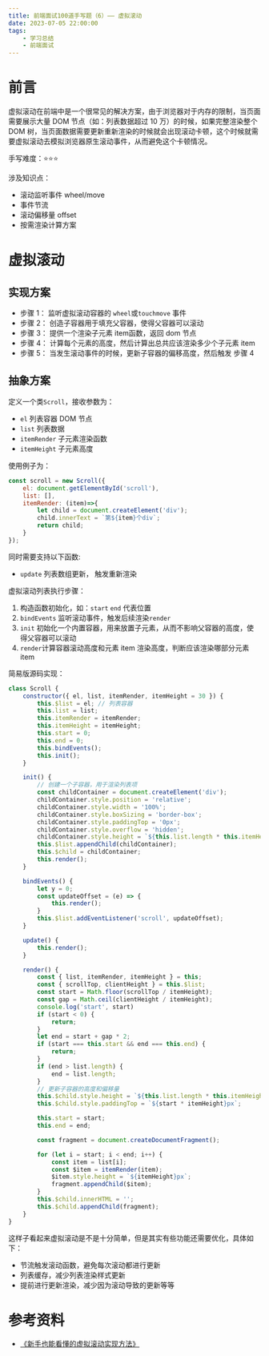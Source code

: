 ```yaml
---
title: 前端面试100道手写题（6）—— 虚拟滚动
date: 2023-07-05 22:00:00
tags:
    - 学习总结
    - 前端面试
---
```


# 前言

虚拟滚动在前端中是一个很常见的解决方案，由于浏览器对于内存的限制，当页面需要展示大量 DOM 节点（如：列表数据超过 10 万）的时候，如果完整渲染整个 DOM 树，当页面数据需要更新重新渲染的时候就会出现滚动卡顿，这个时候就需要虚拟滚动去模拟浏览器原生滚动事件，从而避免这个卡顿情况。

手写难度：⭐️⭐️⭐️

涉及知识点：

- 滚动监听事件 wheel/move
- 事件节流
- 滚动偏移量 offset
- 按需渲染计算方案

<!-- more -->

# 虚拟滚动

## 实现方案

- 步骤 1： 监听虚拟滚动容器的 `wheel`或`touchmove` 事件
- 步骤 2： 创造子容器用于填充父容器，使得父容器可以滚动
- 步骤 3： 提供一个渲染子元素 item函数，返回 dom 节点
- 步骤 4： 计算每个元素的高度，然后计算出总共应该渲染多少个子元素 item
- 步骤 5： 当发生滚动事件的时候，更新子容器的偏移高度，然后触发 步骤 4

## 抽象方案

定义一个类`Scroll`，接收参数为：

- `el` 列表容器 DOM 节点
- `list` 列表数据
- `itemRender` 子元素渲染函数
- `itemHeight` 子元素高度

使用例子为：

```js
const scroll = new Scroll({
    el: document.getElementById('scroll'),
    list: [],
    itemRender: (item)=>{
        let child = document.createElement('div');
        child.innerText = `第${item}个div`;
        return child;
    }
});

```

同时需要支持以下函数:

- `update` 列表数组更新， 触发重新渲染

虚拟滚动列表执行步骤：

1. 构造函数初始化，如：`start` `end` 代表位置
2. `bindEvents` 监听滚动事件，触发后续渲染`render`
3. `init` 初始化一个内置容器，用来放置子元素，从而不影响父容器的高度，使得父容器可以滚动
4. `render`计算容器滚动高度和元素 item 渲染高度，判断应该渲染哪部分元素 item


简易版源码实现：
```js
class Scroll {
    constructor({ el, list, itemRender, itemHeight = 30 }) {
        this.$list = el; // 列表容器
        this.list = list;
        this.itemRender = itemRender;
        this.itemHeight = itemHeight;
        this.start = 0;
        this.end = 0;
        this.bindEvents();
        this.init();
    }

    init() {
        // 创建一个子容器，用于渲染列表项
        const childContainer = document.createElement('div');
        childContainer.style.position = 'relative';
        childContainer.style.width = '100%';
        childContainer.style.boxSizing = 'border-box';
        childContainer.style.paddingTop = '0px';
        childContainer.style.overflow = 'hidden';
        childContainer.style.height = `${this.list.length * this.itemHeight}px`;
        this.$list.appendChild(childContainer);
        this.$child = childContainer;
        this.render();
    }

    bindEvents() {
        let y = 0;
        const updateOffset = (e) => {
            this.render();
        }
        this.$list.addEventListener('scroll', updateOffset);
    }

    update() {
        this.render();
    }

    render() {
        const { list, itemRender, itemHeight } = this;
        const { scrollTop, clientHeight } = this.$list;
        const start = Math.floor(scrollTop / itemHeight);
        const gap = Math.ceil(clientHeight / itemHeight);
        console.log('start', start)
        if (start < 0) {
            return;
        }
        let end = start + gap * 2;
        if (start === this.start && end === this.end) {
            return;
        }
        if (end > list.length) {
            end = list.length;
        }
        // 更新子容器的高度和偏移量
        this.$child.style.height = `${this.list.length * this.itemHeight}px`;
        this.$child.style.paddingTop = `${start * itemHeight}px`;

        this.start = start;
        this.end = end;

        const fragment = document.createDocumentFragment();

        for (let i = start; i < end; i++) {
            const item = list[i];
            const $item = itemRender(item);
            $item.style.height = `${itemHeight}px`;
            fragment.appendChild($item);
        }
        this.$child.innerHTML = '';
        this.$child.appendChild(fragment);
    }
}

```

这样子看起来虚拟滚动是不是十分简单，但是其实有些功能还需要优化，具体如下：

- 节流触发滚动函数，避免每次滚动都进行更新
- 列表缓存，减少列表渲染样式更新
- 提前进行更新渲染，减少因为滚动导致的更新等等


# 参考资料

- [《新手也能看懂的虚拟滚动实现方法》](https://juejin.cn/post/6844904183582162957)